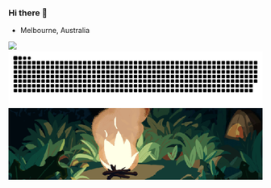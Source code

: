 ### Hi there 👋
- Melbourne, Australia


<img height="180em" src="https://github-readme-stats-eight-theta.vercel.app/api?username=benhrpr&show_icons=true&theme=vision-friendly-dark&include_all_commits=true&count_private=true"/>

  <br />
 <picture>
  <source media="(prefers-color-scheme: dark)" srcset="https://raw.githubusercontent.com/Benhrpr/Benhrpr/output/github-contribution-grid-snake-dark.svg">
  <source media="(prefers-color-scheme: light)" srcset="https://raw.githubusercontent.com/Benhrpr/Benhrpr/output/github-contribution-grid-snake.svg">
  <img alt="github contribution grid snake animation" src="https://raw.githubusercontent.com/Benhrpr/Benhrpr/output/github-contribution-grid-snake.svg">
</picture>
  <br />

<img alt="Campfire" src="https://raw.githubusercontent.com/Benhrpr/Benhrpr/main/campfire.gif" align=center>
